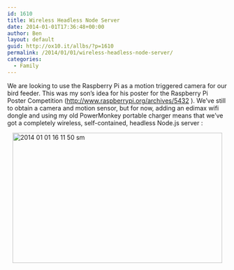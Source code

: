 ```yaml
---
id: 1610
title: Wireless Headless Node Server
date: 2014-01-01T17:36:48+00:00
author: Ben
layout: default
guid: http://ox10.it/allbs/?p=1610
permalink: /2014/01/01/wireless-headless-node-server/
categories:
  - Family
---
```

We are looking to use the Raspberry Pi as a motion triggered camera for our bird feeder. This was my son’s idea for his poster for the Raspberry Pi Poster Competition (<http://www.raspberrypi.org/archives/5432> ). We’ve still to obtain a camera and motion sensor, but for now, adding an edimax wifi dongle and using my old PowerMonkey portable charger means that we’ve got a completely wireless, self-contained, headless Node.js server :

<img style="display: block; margin-left: auto; margin-right: auto; border: 0px;" title="2014-01-01 16.11.50 _sm.jpg" alt="2014 01 01 16 11 50  sm" src="http://ox10.it/allbs/wp-content/uploads/2014/01/2014-01-01-16.11.50-_sm.jpg" width="480" height="298" border="0" />